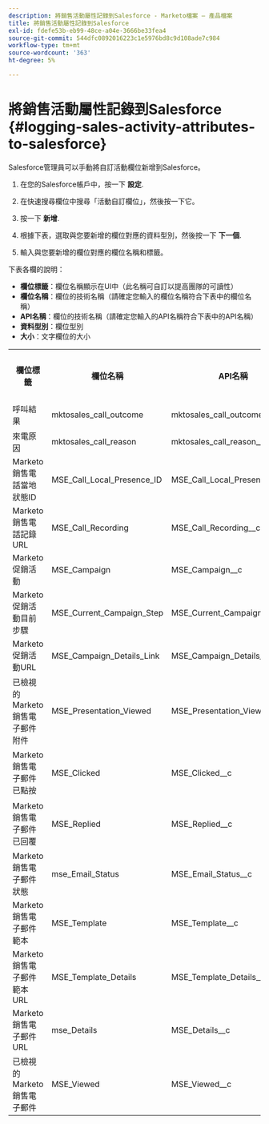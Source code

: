 ```yaml
---
description: 將銷售活動屬性記錄到Salesforce - Marketo檔案 — 產品檔案
title: 將銷售活動屬性記錄到Salesforce
exl-id: fdefe53b-eb99-48ce-a04e-3666be33fea4
source-git-commit: 544dfc0892016223c1e5976bd8c9d108ade7c984
workflow-type: tm+mt
source-wordcount: '363'
ht-degree: 5%

---
```


# 將銷售活動屬性記錄到Salesforce {#logging-sales-activity-attributes-to-salesforce}

Salesforce管理員可以手動將自訂活動欄位新增到Salesforce。

1. 在您的Salesforce帳戶中，按一下 **設定**.

1. 在快速搜尋欄位中搜尋「活動自訂欄位」，然後按一下它。

1. 按一下 **新增**.

1. 根據下表，選取與您要新增的欄位對應的資料型別，然後按一下 **下一個**.

1. 輸入與您要新增的欄位對應的欄位名稱和標籤。

下表各欄的說明：

* **欄位標籤**：欄位名稱顯示在UI中（此名稱可自訂以提高團隊的可讀性）
* **欄位名稱**：欄位的技術名稱（請確定您輸入的欄位名稱符合下表中的欄位名稱）
* **API名稱**：欄位的技術名稱（請確定您輸入的API名稱符合下表中的API名稱）
* **資料型別**：欄位型別
* **大小**：文字欄位的大小

<table>
 <tr>
  <th>欄位標籤</th>
  <th>欄位名稱</th>
  <th>API名稱</th>
  <th>資料類型</th>
  <th>大小</th>
 </tr>
  <tr>
  <td>呼叫結果</td>
  <td>mktosales_call_outcome</td>
  <td>mktosales_call_outcome__c</td>
  <td>文字</td>
  <td>50</td>
 </tr>
 <tr>
  <td>來電原因</td>
  <td>mktosales_call_reason</td>
  <td>mktosales_call_reason__c</td>
  <td>文字</td>
  <td>50</td>
 </tr>
 <tr>
  <td>Marketo銷售電話當地狀態ID</td>
  <td>MSE_Call_Local_Presence_ID</td>
  <td>MSE_Call_Local_Presence_ID__c</td>
  <td>文字</td>
  <td>255</td>
 </tr>
 <tr>
  <td>Marketo銷售電話記錄URL</td>
  <td>MSE_Call_Recording</td>
  <td>MSE_Call_Recording__c</td>
  <td>URL</td>
  <td></td>
 </tr>
 <tr>
  <td>Marketo促銷活動</td>
  <td>MSE_Campaign</td>
  <td>MSE_Campaign__c</td>
  <td>文字</td>
  <td>255</td>
 </tr>
 <tr>
  <td>Marketo促銷活動目前步驟</td>
  <td>MSE_Current_Campaign_Step</td>
  <td>MSE_Current_Campaign_Step__c</td>
  <td>文字</td>
  <td>255</td>
 </tr>
 <tr>
  <td>Marketo促銷活動URL</td>
  <td>MSE_Campaign_Details_Link</td>
  <td>MSE_Campaign_Details_Link__c</td>
  <td>URL</td>
  <td></td>
 </tr>
 <tr>
  <td>已檢視的Marketo銷售電子郵件附件</td>
  <td>MSE_Presentation_Viewed</td>
  <td>MSE_Presentation_Viewed__c</td>
  <td>核取方塊</td>
  <td></td>
 </tr>
 <tr>
  <td>Marketo銷售電子郵件已點按</td>
  <td>MSE_Clicked</td>
  <td>MSE_Clicked__c</td>
  <td>核取方塊</td>
  <td></td>
 </tr>
 <tr>
  <td>Marketo銷售電子郵件已回覆</td>
  <td>MSE_Replied</td>
  <td>MSE_Replied__c</td>
  <td>核取方塊</td>
  <td></td>
 </tr>
 <tr>
  <td>Marketo銷售電子郵件狀態</td>
  <td>mse_Email_Status</td>
  <td>MSE_Email_Status__c</td>
  <td>文字</td>
  <td></td>
 </tr>
 <tr>
  <td>Marketo銷售電子郵件範本</td>
  <td>MSE_Template</td>
  <td>MSE_Template__c</td>
  <td>文字</td>
  <td>255</td>
 </tr>
 <tr>
  <td>Marketo銷售電子郵件範本URL</td>
  <td>MSE_Template_Details</td>
  <td>MSE_Template_Details__c</td>
  <td>URL</td>
  <td></td>
 </tr>
 <tr>
  <td>Marketo銷售電子郵件URL</td>
  <td>mse_Details</td>
  <td>MSE_Details__c</td>
  <td>URL</td>
  <td></td>
 </tr>
 <tr>
  <td>已檢視的Marketo銷售電子郵件</td>
  <td>MSE_Viewed</td>
  <td>MSE_Viewed__c</td>
  <td>核取方塊</td>
  <td></td>
 </tr>
</table>
